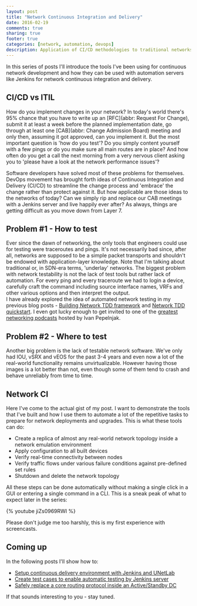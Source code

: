 ```yaml
---
layout: post
title: "Network Continuous Integration and Delivery"
date: 2016-02-19
comments: true
sharing: true
footer: true
categories: [network, automation, devops]
description: Application of CI/CD methodologies to traditional networks
---
```


In this series of posts I'll introduce the tools I've been using for continuous network development and how they can be used with automation servers like Jenkins for network continuous integration and delivery.

<!--more-->

## CI/CD vs ITIL

How do you implement changes in your network? In today's world there's 95% chance that you have to write up an [RFC](abbr: Request For Change), submit it at least a week before the planned implementation date, go through at least one [CAB](abbr: Change Admission Board) meeting and only then, assuming it got approved, can you implement it. But the most important question is 'how do you test'? Do you simply content yourself with a few pings or do you make sure all main routes are in place? And how often do you get a call the next morning from a very nervous client asking you to 'please have a look at the network performance issues'?  

Software developers have solved most of these problems for themselves. DevOps movement has brought forth ideas of Continuous Integration and Delivery (CI/CD) to streamline the change process and 'embrace' the change rather than protect against it. But how applicable are those ideas to the networks of today? Can we simply rip and replace our CAB meetings with a Jenkins server and live happily ever after?  As always, things are getting difficult as you move down from Layer 7.

## Problem #1 - How to test

Ever since the dawn of networking, the only tools that engineers could use for testing were traceroutes and pings. It's not necessarily bad since, after all, networks are supposed to be a simple packet transports and shouldn't be endowed with application-layer knowledge. Note that I'm talking about traditional or, in SDN-era terms, 'underlay' networks. The biggest problem with network testability is not the lack of test tools but rather lack of automation. For every ping and every traceroute we had to login a device, carefully craft the command including source interface names, VRFs and other various options and then interpret the output.  
I have already explored the idea of automated network testing in my previous blog posts - [Building Network TDD framework][simple-tdd-build] and [Network TDD quickstart][tdd-quickstart]. I even got lucky enough to get invited to one of the [greatest networking podcasts][ipspace-tdd] hosted by Ivan Pepelnjak.  

## Problem #2 - Where to test

Another big problem is the lack of testable network software. We've only had IOU, vSRX and vEOS for the past 3-4 years and even now a lot of the real-world functionality remains unvirtualizable. However having those images is a lot better than not, even though some of them tend to crash and behave unreliably from time to time.

## Network CI

Here I've come to the actual gist of my post. I want to demonstrate the tools that I've built and how I use them to automate a lot of the repetitive tasks to prepare for network deployments and upgrades. This is what these tools can do:

* Create a replica of almost any real-world network topology inside a network emulation environment
* Apply configuration to all built devices
* Verify real-time connectivity between nodes
* Verify traffic flows under various failure conditions against pre-defined set rules
* Shutdown and delete the network topology

All these steps can be done automatically without making a single click in a GUI or entering a single command in a CLI. This is a sneak peak of what to expect later in the series:

{% youtube jiZs0969RWI %}

Please don't judge me too harshly, this is my first experience with screencasts.

## Coming up

In the following posts I'll show how to:  

* [Setup continuous delivery environment with Jenkins and UNetLab][env-setup]
* [Create test cases to enable automatic testing by Jenkins server][small-network-demo] 
* [Safely replace a core routing protocol inside an Active/Standby DC][large-network-demo]

If that sounds interesting to you - stay tuned.


[simple-tdd-build]: http://networkop.github.io/blog/2015/06/15/simple-tdd-framework/
[tdd-quickstart]: http://networkop.github.io/blog/2015/07/17/tdd-quickstart/
[ipspace-tdd]: http://blog.ipspace.net/2015/11/test-driven-network-development-with.html
[env-setup]: http://networkop.github.io/blog/2016/02/25/network-ci-dev-setup/
[small-network-demo]: http://networkop.github.io/blog/2016/03/03/network-ci-demo-small/
[large-network-demo]: http://networkop.github.io/blog/2016/03/03/network-ci-demo-large/
